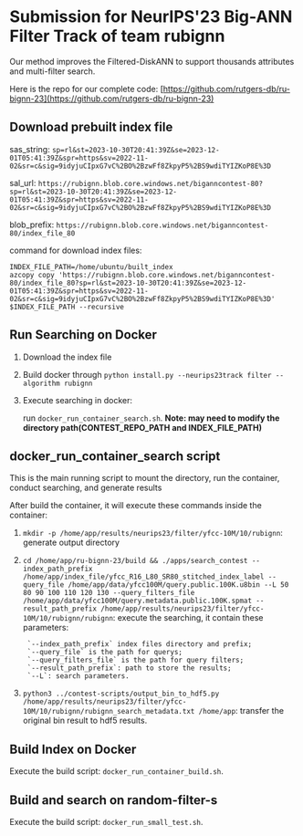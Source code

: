 # Submission for NeurIPS'23 Big-ANN Filter Track of team rubignn

Our method improves the Filtered-DiskANN to support thousands attributes and multi-filter search.

Here is the repo for our complete code: [https://github.com/rutgers-db/ru-bignn-23](https://github.com/rutgers-db/ru-bignn-23)

## Download prebuilt index file

sas_string: `sp=rl&st=2023-10-30T20:41:39Z&se=2023-12-01T05:41:39Z&spr=https&sv=2022-11-02&sr=c&sig=9idyjuCIpxG7vC%2BO%2BzwFf8ZkpyP5%2BS9wdiTYIZKoP8E%3D`

sal_url: `https://rubignn.blob.core.windows.net/biganncontest-80?sp=rl&st=2023-10-30T20:41:39Z&se=2023-12-01T05:41:39Z&spr=https&sv=2022-11-02&sr=c&sig=9idyjuCIpxG7vC%2BO%2BzwFf8ZkpyP5%2BS9wdiTYIZKoP8E%3D`

blob_prefix: `https://rubignn.blob.core.windows.net/biganncontest-80/index_file_80`

command for download index files: 

```
INDEX_FILE_PATH=/home/ubuntu/built_index
azcopy copy 'https://rubignn.blob.core.windows.net/biganncontest-80/index_file_80?sp=rl&st=2023-10-30T20:41:39Z&se=2023-12-01T05:41:39Z&spr=https&sv=2022-11-02&sr=c&sig=9idyjuCIpxG7vC%2BO%2BzwFf8ZkpyP5%2BS9wdiTYIZKoP8E%3D' $INDEX_FILE_PATH --recursive
```

## Run Searching on Docker

1. Download the index file

2. Build docker through `python install.py --neurips23track filter --algorithm rubignn`

3. Execute searching in docker:

      run `docker_run_container_search.sh`. **Note: may need to modify the directory path(CONTEST_REPO_PATH and INDEX_FILE_PATH)**

## docker_run_container_search script

This is the main running script to mount the directory, run the container, conduct searching, and generate results

After build the container, it will execute these commands inside the container:

1. `mkdir -p /home/app/results/neurips23/filter/yfcc-10M/10/rubignn`: generate output directory

2. `cd /home/app/ru-bignn-23/build && ./apps/search_contest --index_path_prefix /home/app/index_file/yfcc_R16_L80_SR80_stitched_index_label --query_file /home/app/data/yfcc100M/query.public.100K.u8bin --L 50 80 90 100 110 120 130 --query_filters_file /home/app/data/yfcc100M/query.metadata.public.100K.spmat --result_path_prefix /home/app/results/neurips23/filter/yfcc-10M/10/rubignn/rubignn`: execute the searching, it contain these parameters: 

        `--index_path_prefix` index files directory and prefix;
        `--query_file` is the path for querys;
        `--query_filters_file` is the path for query filters;
        `--result_path_prefix`: path to store the results;
        `--L`: search parameters.

3. `python3 ../contest-scripts/output_bin_to_hdf5.py /home/app/results/neurips23/filter/yfcc-10M/10/rubignn/rubignn_search_metadata.txt /home/app`: transfer the original bin result to hdf5 results.

## Build Index on Docker

Execute the build script: `docker_run_container_build.sh`.

## Build and search on random-filter-s

Execute the build script: `docker_run_small_test.sh`.

